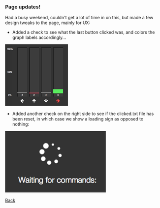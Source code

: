 ### Page updates!

Had a busy weekend, couldn't get a lot of time in on this, but made a few design tweaks to the page, mainly for UX:

- Added a check to see what the last button clicked was, and colors the graph labels accordingly...

<a href="img/bar-label-color.png"><img src="img/bar-label-color.png" height="200"></a>

- Added another check on the right side to see if the clicked.txt file has been reset, in which case we show a loading sign as opposed to nothing:

<a href="img/waiting.png"><img src="img/waiting.png" height="200"></a>

[Back](../april/29.md)
